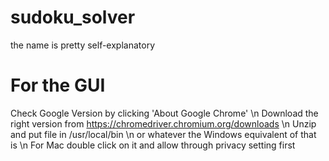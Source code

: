 # sudoku_solver
the name is pretty self-explanatory
# For the GUI
Check Google Version by clicking 'About Google Chrome' \n
Download the right version from https://chromedriver.chromium.org/downloads \n
Unzip and put file in /usr/local/bin \n or whatever the Windows equivalent of that is \n
For Mac double click on it and allow through privacy setting first
